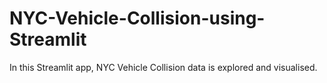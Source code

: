 # NYC-Vehicle-Collision-using-Streamlit

In this Streamlit app, NYC Vehicle Collision data is explored and visualised. 
